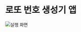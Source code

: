 # 로또 번호 생성기 앱

![실행 화면](https://user-images.githubusercontent.com/93521167/180146366-df7a3660-9579-486d-8b04-a3d7b03132cc.png)

